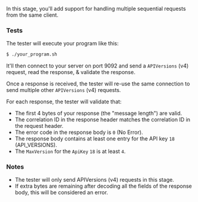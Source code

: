 In this stage, you'll add support for handling multiple sequential requests from the same client.

### Tests

The tester will execute your program like this:

```bash
$ ./your_program.sh
```

It'll then connect to your server on port 9092 and send a `APIVersions` (v4) request, read the response, & validate the response.

Once a response is received, the tester will re-use the same connection to send multiple other `APIVersions` (v4) requests.

For each response, the tester will validate that:

- The first 4 bytes of your response (the "message length") are valid.
- The correlation ID in the response header matches the correlation ID in the request header.
- The error code in the response body is `0` (No Error).
- The response body contains at least one entry for the API key `18` (API_VERSIONS).
- The `MaxVersion` for the `ApiKey` `18` is at least `4`.

### Notes

- The tester will only send APIVersions (v4) requests in this stage.
- If extra bytes are remaining after decoding all the fields of the response body, this will be considered an error.